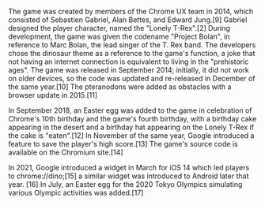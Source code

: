 The game was created by 
members of the Chrome UX team in 2014, which consisted of Sebastien Gabriel,
Alan Bettes, and Edward Jung.[9] Gabriel designed the player character, 
named the "Lonely T-Rex".[2] During development, the game was given the codename 
"Project Bolan", in reference to Marc Bolan, the lead singer of the T. Rex band.
The developers chose the dinosaur theme as a reference to the game's function,
a joke that not having an internet connection is equivalent to living in the "prehistoric ages".
The game was released in September 2014; initially, it did not work on older devices,
so the code was updated and re-released in December of the same year.[10]
The pteranodons were added as obstacles with a browser update in 2015.[11]

In September 2018, an Easter egg was added to the game in celebration of Chrome's 10th birthday 
and the game's fourth birthday, with a birthday cake appearing in the desert and a birthday hat 
appearing on the Lonely T-Rex if the cake is "eaten".[12] In November of the same year, Google 
introduced a feature to save the player's high score.[13] The game's source code is available on 
the Chromium site.[14]

In 2021, Google introduced a widget in March for iOS 14 which led players 
to chrome://dino;[15] a similar widget was introduced to Android later that year.
[16] In July, an Easter egg for the 2020 Tokyo Olympics simulating various Olympic 
activities was added.[17]
